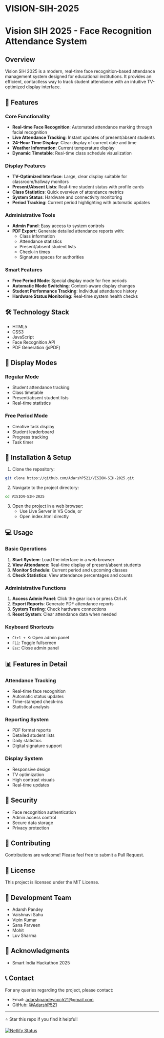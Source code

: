 # VISION-SIH-2025

# Vision SIH 2025 - Face Recognition Attendance System

## Overview
Vision SIH 2025 is a modern, real-time face recognition-based attendance management system designed for educational institutions. It provides an efficient, contactless way to track student attendance with an intuitive TV-optimized display interface.

## 🚀 Features

### Core Functionality
- **Real-time Face Recognition**: Automated attendance marking through facial recognition
- **Live Attendance Tracking**: Instant updates of present/absent students
- **24-Hour Time Display**: Clear display of current date and time
- **Weather Information**: Current temperature display
- **Dynamic Timetable**: Real-time class schedule visualization

### Display Features
- **TV-Optimized Interface**: Large, clear display suitable for classroom/hallway monitors
- **Present/Absent Lists**: Real-time student status with profile cards
- **Class Statistics**: Quick overview of attendance metrics
- **System Status**: Hardware and connectivity monitoring
- **Period Tracking**: Current period highlighting with automatic updates

### Administrative Tools
- **Admin Panel**: Easy access to system controls
- **PDF Export**: Generate detailed attendance reports with:
  - Class information
  - Attendance statistics
  - Present/absent student lists
  - Check-in times
  - Signature spaces for authorities

### Smart Features
- **Free Period Mode**: Special display mode for free periods
- **Automatic Mode Switching**: Context-aware display changes
- **Student Performance Tracking**: Individual attendance history
- **Hardware Status Monitoring**: Real-time system health checks

## 🛠️ Technology Stack
- HTML5
- CSS3
- JavaScript
- Face Recognition API
- PDF Generation (jsPDF)

## 📱 Display Modes

### Regular Mode
- Student attendance tracking
- Class timetable
- Present/absent student lists
- Real-time statistics

### Free Period Mode
- Creative task display
- Student leaderboard
- Progress tracking
- Task timer

## 🔧 Installation & Setup

1. Clone the repository:
```bash
git clone https://github.com/AdarshP521/VISION-SIH-2025.git
```

2. Navigate to the project directory:
```bash
cd VISION-SIH-2025
```

3. Open the project in a web browser:
   - Use Live Server in VS Code, or
   - Open index.html directly

## 💻 Usage

### Basic Operations
1. **Start System**: Load the interface in a web browser
2. **View Attendance**: Real-time display of present/absent students
3. **Monitor Schedule**: Current period and upcoming classes
4. **Check Statistics**: View attendance percentages and counts

### Administrative Functions
1. **Access Admin Panel**: Click the gear icon or press Ctrl+K
2. **Export Reports**: Generate PDF attendance reports
3. **System Testing**: Check hardware connections
4. **Reset System**: Clear attendance data when needed

### Keyboard Shortcuts
- `Ctrl + K`: Open admin panel
- `F11`: Toggle fullscreen
- `Esc`: Close admin panel

## 📊 Features in Detail

### Attendance Tracking
- Real-time face recognition
- Automatic status updates
- Time-stamped check-ins
- Statistical analysis

### Reporting System
- PDF format reports
- Detailed student lists
- Daily statistics
- Digital signature support

### Display System
- Responsive design
- TV optimization
- High contrast visuals
- Real-time updates

## 🔐 Security
- Face recognition authentication
- Admin access control
- Secure data storage
- Privacy protection

## 🤝 Contributing
Contributions are welcome! Please feel free to submit a Pull Request.

## 📝 License
This project is licensed under the MIT License.

## 👥 Development Team
- Adarsh Pandey
- Vaishnavi Sahu
- Vipin Kumar
- Sana Parveen
- Mohit
- Luv Sharma

## 🌟 Acknowledgments
- Smart India Hackathon 2025

## 📞 Contact
For any queries regarding the project, please contact:
- Email: adarshpandeycoc521@gmail.com
- GitHub: [@AdarshP521](https://github.com/AdarshP521)

---
⭐ Star this repo if you find it helpful!

[![Netlify Status](https://api.netlify.com/api/v1/badges/d911fd5c-f39d-4ffa-891e-345c5320e9ae/deploy-status)](https://app.netlify.com/projects/visionas/deploys)
